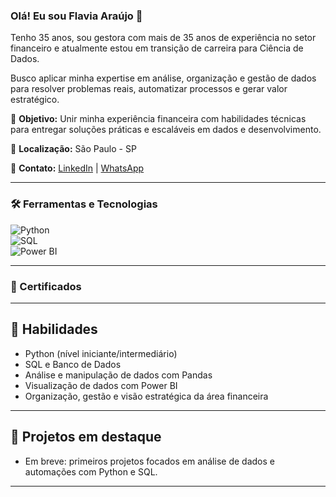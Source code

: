 ### Olá! Eu sou Flavia Araújo 👋

Tenho 35 anos, sou gestora com mais de 35 anos de experiência no setor financeiro e atualmente estou em transição de carreira para Ciência de Dados.  

Busco aplicar minha expertise em análise, organização e gestão de dados para resolver problemas reais, automatizar processos e gerar valor estratégico.  

🎯 **Objetivo:** Unir minha experiência financeira com habilidades técnicas para entregar soluções práticas e escaláveis em dados e desenvolvimento.  

📍 **Localização:** São Paulo - SP 

🔗 **Contato:** [LinkedIn](https://linkedin.com/in/lflaviaaraujo) | [WhatsApp](https://wa.me/11991361011)

---

### 🛠️ Ferramentas e Tecnologias

![Python](https://img.shields.io/badge/Python-3776AB?style=for-the-badge&logo=python&logoColor=white)  
![SQL](https://img.shields.io/badge/SQL-4479A1?style=for-the-badge&logo=mysql&logoColor=white)  
![Power BI](https://img.shields.io/badge/Power%20BI-F2C811?style=for-the-badge&logo=microsoft-powerbi&logoColor=black)  

---

### 📜 Certificados







---

## 🚀 Habilidades

- Python (nível iniciante/intermediário)  
- SQL e Banco de Dados  
- Análise e manipulação de dados com Pandas  
- Visualização de dados com Power BI  
- Organização, gestão e visão estratégica da área financeira  

---

## 📌 Projetos em destaque

- Em breve: primeiros projetos focados em análise de dados e automações com Python e SQL.

---
